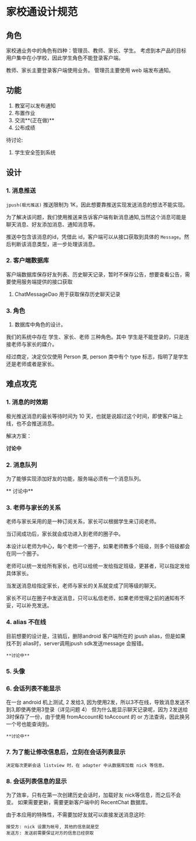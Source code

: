 # 家校通设计规范

## 角色

家校通业务中的角色有四种：管理员、教师、家长、学生。
考虑到本产品的目标用户集中在小学校，因此学生角色不能登录客户端。

教师、家长主要登录客户端使用业务。
管理员主要使用 web 端发布通知。

## 功能
1. 教室可以发布通知
2. 布置作业
3. 交流**(正在做)**
4. 公布成绩

待讨论:
1. 学生安全签到系统

## 设计

### 1. 消息推送

`jpush(极光推送)` 推送限制为 1K，因此想要靠推送实现发送消息的想法不能实现。

为了解决该问题，我们使用推送来告诉客户端有新消息通知,当然这个消息可能是聊天消息、好友添加消息、通知消息等。

推送中包含该消息的id，凭借此 id，客户端可以从接口获取到具体的 `Message`。然后判断该消息类型，进一步处理该消息。

### 2. 客户端数据库
客户端数据库保存好友列表、历史聊天记录，暂时不保存公告，想要查看公告，需要使用服务端提供的接口获取

1. ChatMessageDao 用于获取保存历史聊天记录

### 3. 角色
1. 数据库中角色的设计。

我们的系统中存在 学生、家长、老师 三种角色。其中 学生是不能登录的，只是连接老师与家长的媒介。

经过商定，决定仅仅使用 Person 类, person 类中有个 type 标志，指明了是学生还是老师或者是家长。

## 难点攻克
### 1. 消息的时效期

极光推送消息的最长等待时间为 10 天，也就是说超过这个时间，即使客户端上线，也不会推送消息。

解决方案： 

  **讨论中**

### 2. 消息队列

为了能够实现添加好友的功能，服务端必须有一个消息队列。

  ** 讨论中**

### 3. 老师与家长的关系

老师与家长采用的是一种订阅关系，家长可以根据学生来订阅老师。

当订阅成功后，家长就会成功进入到老师的圈子中。

本设计以老师为中心，每个老师一个圈子，如果老师教多个班级，则多个班级都会在同一个圈子。

老师可以统一发给所有家长，也可以给统一发给指定班级，更甚者，可以指定发给具体家长。

当发送消息给指定家长，老师与家长的关系就变成了同等级的聊天。

家长不可以在圈子中发送消息，只可以私信老师，如果老师觉得之前的通知有不妥，可以补充发送。


### 4. alias 不在线

目前想要的设计是，注销后，删除android 客户端所在的 jpush alias，但是如果找不到 alias时，server调用jpush sdk发送message 会报错。
    
    **讨论中**

### 5. 头像

### 6. 会话列表不能显示

在一台 android 机上测试, 2 发给3, 因为使用2发，所以3不在线，导致消息发送不到3,即使再使用3登录（详见问题 4）
但为什么能显示聊天记录呢，因为 2发送给3时保存了一份，由于使用 fromAccount和 toAccount 的 or 方法查询，因此换另一个号也能查询到。

    **讨论中**

### 7. 为了能让修改信息后，立刻在会话列表显示

    决定每次更新会话 listview 时，在 adapter 中从数据库加载 nick 等信息。

### 8. 会话列表信息的显示

为了效率，只有在第一次创建历史会话时，加载好友 nick等信息，而之后不会变。
如果需要更新，需要更新客户端中的 RecentChat 数据库。

由于本应用的特殊性，不需要加好友就可以直接发送消息这时:

    接受方: nick 设置为帐号, 其他的信息就是空
    发送方: 发送前需要保证对方的信息已经获取

